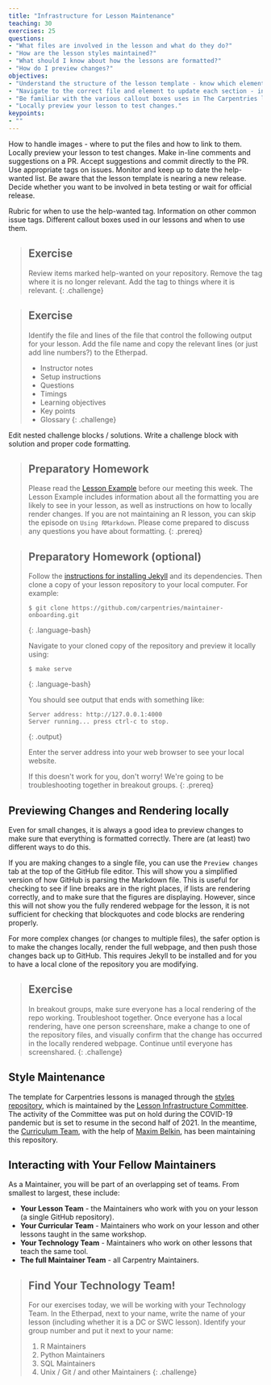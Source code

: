 ```yaml
---
title: "Infrastructure for Lesson Maintenance"
teaching: 30
exercises: 25
questions:
- "What files are involved in the lesson and what do they do?"
- "How are the lesson styles maintained?"
- "What should I know about how the lessons are formatted?"
- "How do I preview changes?"
objectives:
- "Understand the structure of the lesson template - know which elements generate the various parts of the lesson page." 
- "Navigate to the correct file and element to update each section - including instructor notes, setup, questions, timings, learning objectives, key points, and glossary."
- "Be familiar with the various callout boxes uses in The Carpentries lesson template and be able to use them appropriately." 
- "Locally preview your lesson to test changes."
keypoints:
- ""
---
```


How to handle images - where to put the files and how to link to them.
Locally preview your lesson to test changes. 
Make in-line comments and suggestions on a PR. Accept suggestions and commit directly to the PR. 
Use appropriate tags on issues. 
Monitor and keep up to date the help-wanted list.
Be aware that the lesson template is nearing a new release. Decide whether you want to be involved in beta testing or wait for official release. 

Rubric for when to use the help-wanted tag. 
Information on other common issue tags.
Different callout boxes used in our lessons and when to use them. 

> ## Exercise
> Review items marked help-wanted on your repository. Remove the tag where it is no longer relevant. Add the tag to things where it is relevant. 
{: .challenge}


> ## Exercise
> Identify the file and lines of the file that control the following output for your lesson. Add the file name and copy the relevant lines 
> (or just add line numbers?) to the Etherpad. 
> - Instructor notes
> - Setup instructions
> - Questions
> - Timings
> - Learning objectives
> - Key points 
> - Glossary
{: .challenge}

Edit nested challenge blocks / solutions. 
Write a challenge block with solution and proper code formatting. 






> ## Preparatory Homework
> Please read the [Lesson Example](http://swcarpentry.github.io/lesson-example/) before our meeting this week.
> The Lesson Example includes information about all the formatting
> you are likely to see in your lesson, as well as instructions
> on how to locally render changes. If you are not maintaining an
> R lesson, you can skip the episode on `Using RMarkdown`. Please
> come prepared to discuss any questions you have about formatting.
{: .prereq}

> ## Preparatory Homework (optional)
> Follow the [instructions for installing Jekyll](https://carpentries.github.io/lesson-example/setup#jekyll-setup-for-lesson-development) and its dependencies.
> Then clone a copy of your lesson repository to your local computer. For example:
>
> ~~~
> $ git clone https://github.com/carpentries/maintainer-onboarding.git
> ~~~
> {: .language-bash}
>
> Navigate to your cloned copy of the repository and preview it
> locally using:
>
> ~~~
> $ make serve
> ~~~
> {: .language-bash}
>
> You should see output that ends with something like:
>
> ~~~
> Server address: http://127.0.0.1:4000
> Server running... press ctrl-c to stop.
> ~~~
> {: .output}
>
> Enter the server address into your web browser to see your local
> website.
>
> If this doesn't work for you, don't worry! We're going to be
> troubleshooting together in breakout groups.
{: .prereq}


## Previewing Changes and Rendering locally

Even for small changes, it is always a good idea to preview changes
to make sure that everything is formatted correctly. There are
(at least) two different ways to do this.

If you are making changes to a single file, you can use
the `Preview changes` tab at the top of the GitHub file editor. This
will show you a simplified version of how GitHub is parsing the
Markdown file. This is useful for checking to see if line breaks are
in the right places, if lists are rendering correctly, and
to make sure that the figures are displaying. However, since this
will not show you the fully rendered webpage for the lesson, it is
not sufficient for checking that blockquotes and code blocks are
rendering properly.

For more complex changes (or changes to multiple files), the safer
option is to make the changes locally, render the full webpage, and then
push those changes back up to GitHub. This requires Jekyll to be
installed and for you to have a local clone of the repository you
are modifying.

> ## Exercise
> In breakout groups, make sure everyone has a local rendering of the
> repo working. Troubleshoot together. Once everyone has a local
> rendering, have one person screenshare, make a change to one of the
> repository files, and visually confirm that the change has occurred
> in the locally rendered webpage. Continue until everyone has
> screenshared.
{: .challenge}

## Style Maintenance

The template for Carpentries lessons is managed through the [styles
repository](https://github.com/swcarpentry/styles), which is maintained by the
[Lesson Infrastructure Committee](https://carpentries.org/lesson-infra/). The
activity of the Committee was put on hold during the COVID-19 pandemic but is
set to resume in the second half of 2021. In the meantime, the [Curriculum
Team](https://carpentries.org/core-team-projects/#curriculum-team), with the
help of [Maxim Belkin](https://github.com/maxim-belkin), has been maintaining
this repository.

## Interacting with Your Fellow Maintainers

As a Maintainer, you will be part of an overlapping set of teams.
From smallest to largest, these include:

* **Your Lesson Team** - the Maintainers who work with you on your lesson (a single GitHub repository).
* **Your Curricular Team** - Maintainers who work on your lesson and other lessons taught in the same workshop.
* **Your Technology Team** - Maintainers who work on other lessons that teach the same tool.
* **The full Maintainer Team** - all Carpentry Maintainers.

> ## Find Your Technology Team!
>
> For our exercises today, we will be working with your Technology
> Team. In the Etherpad, next to your name, write the name of your
> lesson (including whether it is a DC or SWC lesson). Identify your
> group number and put it next to your name:
>
> 1) R Maintainers
> 2) Python Maintainers
> 3) SQL Maintainers
> 4) Unix / Git / and other Maintainers
{: .challenge}

